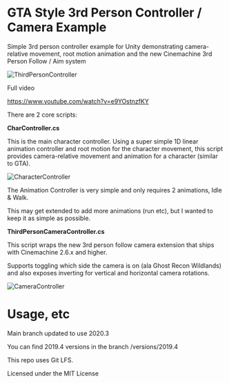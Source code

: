 # GTA Style 3rd Person Controller / Camera Example
Simple 3rd person controller example for Unity demonstrating camera-relative movement, root motion animation and the new Cinemachine 3rd Person Follow / Aim system

![ThirdPersonController](/Docs/ThirdPersonController.gif)

Full video

https://www.youtube.com/watch?v=e9YOstnzfKY

There are 2 core scripts:

**CharController.cs**

This is the main character controller. Using a super simple 1D linear animation controller and root motion for the character movement, this script provides camera-relative movement and animation for a character (similar to GTA).

![CharacterController](/Docs/CharacterController.png)

The Animation Controller is very simple and only requires 2 animations, Idle & Walk.

This may get extended to add more animations (run etc), but I wanted to keep it as simple as possible.

**ThirdPersonCameraController.cs**

This script wraps the new 3rd person follow camera extension that ships with Cinemachine 2.6.x and higher.

Supports toggling which side the camera is on (ala Ghost Recon Wildlands) and also exposes inverting for vertical and horizontal camera rotations.

![CameraController](/Docs/CameraController.png)

# Usage, etc #
Main branch updated to use 2020.3

You can find 2019.4 versions in the branch /versions/2019.4

This repo uses Git LFS.

Licensed under the MIT License
